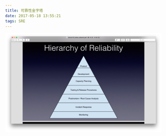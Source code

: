 ```yaml
---
title: 可靠性金字塔
date: 2017-05-18 13:55:21
tags: SRE
---
```


![SRE](https://github.com/funkygao/blogassets/blob/master/img/sre.png?raw=true)
